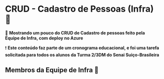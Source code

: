 # CRUD - Cadastro de Pessoas (Infra) :file_folder:
:bookmark_tabs: **Mostrando um pouco do CRUD de Cadastro de pessoas feito pela Equipe de Infra, com deploy no Azure**

:heavy_exclamation_mark: **Este conteúdo faz parte de um cronograma educacional, e foi uma tarefa solicitada para todos os alunos da Turma 2/3DM do Senai Suiço-Brasileira**

## Membros da Equipe de Infra :beginner:

